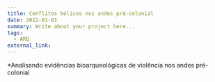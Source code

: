 ```yaml
---
title: Conflitos bélicos nos andes pré-colonial
date: 2022-01-01
summary: Write about your project here...
tags:
  - ARQ
external_link:
---
```

*Analisando evidências bioarqueológicas de violência nos andes pré-colonial
